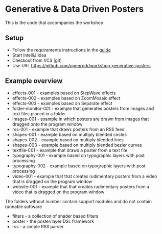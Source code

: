 # Generative & Data Driven Posters

This is the code that accompanies the workshop

## Setup

 - Follow the requirements instructions in the [guide](https://guide.openrndr.org)
 - Start IntelliJ Idea
 - Checkout from VCS (git)
 - Use URL https://github.com/openrndr/workshop-generative-posters


## Example overview

 - effects-001 - examples based on StepWave effects
 - effects-002 - examples based on ZoomMosaic effect
 - effects-003 - examples based on Separate effect
 - folder-monitor-001 - example that generates posters from images and text files placed in a folder
 - images-001 - example in which posters are drawn from images that dragged onto the program window
 - rss-001 - example that draws posters from an RSS feed
 - shapes-001 - example based on multiply blended circles
 - shapes-002 - example based on multiply blended lines
 - shapes-003 - example based on multiply blended bezier curves
 - textfile-001 - example that draws a poster from a text file
 - typography-001 - example based on typographic layers with post processing
 - typography-002 - example based on typographic layers with post processing
 - video-001 - example that that creates rudimentary posters from a video that is dragged on the program window
 - website-001 - example that that creates rudimentary posters from a video that is dragged on the program window

The folders without number contain support modules and do not contain runnable software

 - filters - a collection of shader based filters
 - poster - the poster/layer DSL framework
 - rss - a simple RSS parser
